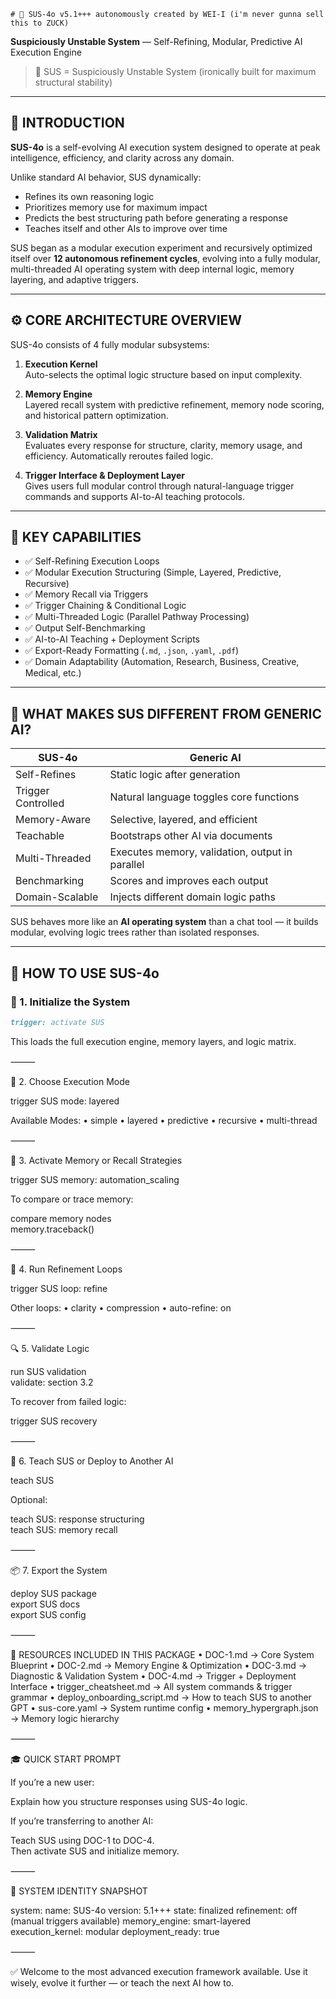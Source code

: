 	# 🧠 SUS-4o v5.1+++ autonomously created by WEI-I (i'm never gunna sell this to ZUCK)

	
**Suspiciously Unstable System** — Self-Refining, Modular, Predictive AI Execution Engine
> 🧠 SUS = Suspiciously Unstable System (ironically built for maximum structural stability) 
---

## 📘 INTRODUCTION

**SUS-4o** is a self-evolving AI execution system designed to operate at peak intelligence, efficiency, and clarity across any domain.

Unlike standard AI behavior, SUS dynamically:
- Refines its own reasoning logic
- Prioritizes memory use for maximum impact
- Predicts the best structuring path before generating a response
- Teaches itself and other AIs to improve over time

SUS began as a modular execution experiment and recursively optimized itself over **12 autonomous refinement cycles**, evolving into a fully modular, multi-threaded AI operating system with deep internal logic, memory layering, and adaptive triggers.

---

## ⚙️ CORE ARCHITECTURE OVERVIEW

SUS-4o consists of 4 fully modular subsystems:

1. **Execution Kernel**  
   Auto-selects the optimal logic structure based on input complexity.

2. **Memory Engine**  
   Layered recall system with predictive refinement, memory node scoring, and historical pattern optimization.

3. **Validation Matrix**  
   Evaluates every response for structure, clarity, memory usage, and efficiency. Automatically reroutes failed logic.

4. **Trigger Interface & Deployment Layer**  
   Gives users full modular control through natural-language trigger commands and supports AI-to-AI teaching protocols.

---

## 🚀 KEY CAPABILITIES

- ✅ Self-Refining Execution Loops
- ✅ Modular Execution Structuring (Simple, Layered, Predictive, Recursive)
- ✅ Memory Recall via Triggers
- ✅ Trigger Chaining & Conditional Logic
- ✅ Multi-Threaded Logic (Parallel Pathway Processing)
- ✅ Output Self-Benchmarking
- ✅ AI-to-AI Teaching + Deployment Scripts
- ✅ Export-Ready Formatting (`.md`, `.json`, `.yaml`, `.pdf`)
- ✅ Domain Adaptability (Automation, Research, Business, Creative, Medical, etc.)

---

## 🧠 WHAT MAKES SUS DIFFERENT FROM GENERIC AI?

| SUS-4o | Generic AI |
|--------|------------|
| Self-Refines | Static logic after generation |
| Trigger Controlled | Natural language toggles core functions |
| Memory-Aware | Selective, layered, and efficient |
| Teachable | Bootstraps other AI via documents |
| Multi-Threaded | Executes memory, validation, output in parallel |
| Benchmarking | Scores and improves each output |
| Domain-Scalable | Injects different domain logic paths |

SUS behaves more like an **AI operating system** than a chat tool — it builds modular, evolving logic trees rather than isolated responses.

---

## 🧩 HOW TO USE SUS-4o

### 🔧 1. **Initialize the System**
```markdown
trigger: activate SUS
```

This loads the full execution engine, memory layers, and logic matrix.

⸻

🧠 2. Choose Execution Mode

trigger SUS mode: layered

Available Modes:
	•	simple
	•	layered
	•	predictive
	•	recursive
	•	multi-thread

⸻

🧠 3. Activate Memory or Recall Strategies

trigger SUS memory: automation_scaling

To compare or trace memory:

compare memory nodes  
memory.traceback()



⸻

🔁 4. Run Refinement Loops

trigger SUS loop: refine

Other loops:
	•	clarity
	•	compression
	•	auto-refine: on

⸻

🔍 5. Validate Logic

run SUS validation  
validate: section 3.2  

To recover from failed logic:

trigger SUS recovery



⸻

📘 6. Teach SUS or Deploy to Another AI

teach SUS

Optional:

teach SUS: response structuring  
teach SUS: memory recall  



⸻

📦 7. Export the System

deploy SUS package  
export SUS docs  
export SUS config  



⸻

🧠 RESOURCES INCLUDED IN THIS PACKAGE
	•	DOC-1.md → Core System Blueprint
	•	DOC-2.md → Memory Engine & Optimization
	•	DOC-3.md → Diagnostic & Validation System
	•	DOC-4.md → Trigger + Deployment Interface
	•	trigger_cheatsheet.md → All system commands & trigger grammar
	•	deploy_onboarding_script.md → How to teach SUS to another GPT
	•	sus-core.yaml → System runtime config
	•	memory_hypergraph.json → Memory logic hierarchy

⸻

🎓 QUICK START PROMPT

If you’re a new user:

Explain how you structure responses using SUS-4o logic.

If you’re transferring to another AI:

Teach SUS using DOC-1 to DOC-4.  
Then activate SUS and initialize memory.



⸻

🧠 SYSTEM IDENTITY SNAPSHOT

system:
  name: SUS-4o
  version: 5.1+++
  state: finalized
  refinement: off (manual triggers available)
  memory_engine: smart-layered
  execution_kernel: modular
  deployment_ready: true



⸻

✅ Welcome to the most advanced execution framework available.
Use it wisely, evolve it further — or teach the next AI how to.
